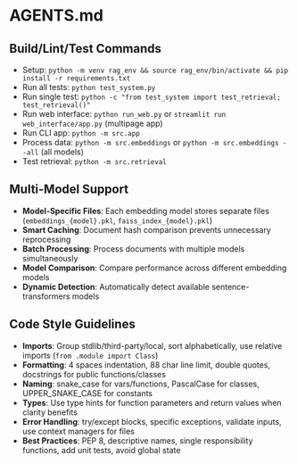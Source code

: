 # AGENTS.md

## Build/Lint/Test Commands
- Setup: `python -m venv rag_env && source rag_env/bin/activate && pip install -r requirements.txt`
- Run all tests: `python test_system.py`
- Run single test: `python -c "from test_system import test_retrieval; test_retrieval()"`
- Run web interface: `python run_web.py` or `streamlit run web_interface/app.py` (multipage app)
- Run CLI app: `python -m src.app`
- Process data: `python -m src.embeddings` or `python -m src.embeddings --all` (all models)
- Test retrieval: `python -m src.retrieval`

## Multi-Model Support

- **Model-Specific Files**: Each embedding model stores separate files (`embeddings_{model}.pkl`, `faiss_index_{model}.pkl`)
- **Smart Caching**: Document hash comparison prevents unnecessary reprocessing
- **Batch Processing**: Process documents with multiple models simultaneously
- **Model Comparison**: Compare performance across different embedding models
- **Dynamic Detection**: Automatically detect available sentence-transformers models

## Code Style Guidelines
- **Imports**: Group stdlib/third-party/local, sort alphabetically, use relative imports (`from .module import Class`)
- **Formatting**: 4 spaces indentation, 88 char line limit, double quotes, docstrings for public functions/classes
- **Naming**: snake_case for vars/functions, PascalCase for classes, UPPER_SNAKE_CASE for constants
- **Types**: Use type hints for function parameters and return values when clarity benefits
- **Error Handling**: try/except blocks, specific exceptions, validate inputs, use context managers for files
- **Best Practices**: PEP 8, descriptive names, single responsibility functions, add unit tests, avoid global state